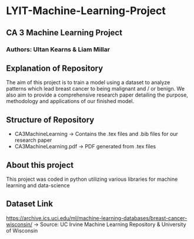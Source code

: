 # LYIT-Machine-Learning-Project

## CA 3 Machine Learning Project

### Authors: Ultan Kearns & Liam Millar

## Explanation of Repository

The aim of this project is to train a model using a dataset to analyze patterns which lead breast cancer to being malignant and / or benign.  We also aim to provide a comprehensive research paper detailing the purpose, methodology and applications of our finished model.

## Structure of Repository

* CA3MachineLearning -> Contains the .tex files and .bib files for our research paper
* CA3MachineLearning.pdf -> PDF generated from .tex files


## About this project

This project was coded in python utilizing various libraries for machine learning and data-science

##  Dataset Link 

https://archive.ics.uci.edu/ml/machine-learning-databases/breast-cancer-wisconsin/ -> Source: UC Irvine Machine Learning Repository & University of Wisconsin
